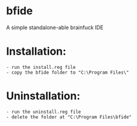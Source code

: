 # bfide
 A simple standalone-able brainfuck IDE
# Installation:
    - run the install.reg file
    - copy the bfide folder to "C:\Program Files\"
# Uninstallation:
    - run the uninstall.reg file
    - delete the folder at "C:\Program Files\bfide"